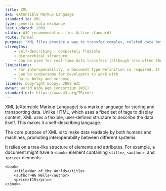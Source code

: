 ```yaml
---
title: XML
aka: eXtensible Markup Language
standard_id: XML
type: generic data exchange
last_updated: 2008
status: W3C recommendation (ie. Active standard)
route: formal
purpose: "XML files provide a way to transfer complex, related data between systems."
strengths:
    - Self-describing - completely flexible
    - Hierarchical structure
    - Can be used for real-time data transfers (although less often these days)
limitations:
    - For interoperability, a Document Type Definition is required. It sets the rules for how a particular XML file should be structured
    - Can be cumbersome for developers to work with
    - Quite bulky and verbose
license: Copyright &copy; 2008 W3C
owner: World Wide Web Consortium (W3C)
standard_url: https://www.w3.org/TR/xml/
---
```

XML (eXtensible Markup Language) is a markup language for storing and transporting data. Unlike HTML, which uses a fixed set of tags to display content, XML uses a flexible, user-defined structure to describe the data itself. This makes it a self-describing language.

The core purpose of XML is to make data readable by both humans and machines, promoting interoperability between different systems.

It relies on a tree-like structure of elements and attributes. For example, a document might have a `<book>` element containing `<title>`, `<author>`, and `<price>` elements:

```
<book>
    <title>War of the Worlds</title>
    <author>HG Wells</author>
    <price>£15</price
</book>
```
